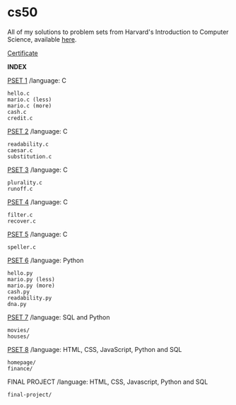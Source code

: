 # cs50
All of my solutions to problem sets from Harvard's Introduction to Computer Science, available <a href="https://cs50.harvard.edu/x/2020/">here</a>.

<a href="https://certificates.cs50.io/7c6d724d-dca4-48e5-a806-54158e95a749.pdf?size=letter">Certificate</a>

<b>INDEX</b>

  <a href="https://cs50.harvard.edu/x/2020/psets/1/">PSET 1</a>
    /language: C
    
    hello.c
    mario.c (less)
    mario.c (more)
    cash.c
    credit.c
    
  <a href="https://cs50.harvard.edu/x/2020/psets/2/">PSET 2</a>
    /language: C
    
    readability.c
    caesar.c
    substitution.c
    
  <a href="https://cs50.harvard.edu/x/2020/psets/3/">PSET 3</a>
    /language: C
      
    plurality.c
    runoff.c
      
  <a href="https://cs50.harvard.edu/x/2020/psets/4/">PSET 4</a>
    /language: C
     
    filter.c
    recover.c
      
  <a href="https://cs50.harvard.edu/x/2020/psets/5/">PSET 5</a>
    /language: C
     
    speller.c
      
  <a href="https://cs50.harvard.edu/x/2020/psets/6/">PSET 6</a>
    /language: Python
     
    hello.py
    mario.py (less)
    mario.py (more)
    cash.py
    readability.py
    dna.py
      
   <a href="https://cs50.harvard.edu/x/2020/psets/7/">PSET 7</a>
    /language: SQL and Python
    
    movies/
    houses/
      
   <a href="https://cs50.harvard.edu/x/2020/tracks/web/">PSET 8</a>
    /language: HTML, CSS, JavaScript, Python and SQL
    
    homepage/
    finance/
      
   FINAL PROJECT
    /language: HTML, CSS, Javascript, Python and SQL
      
    final-project/

